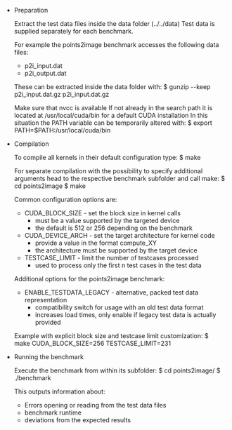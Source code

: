 * Preparation

  Extract the test data files inside the data folder (../../data)
  Test data is supplied separately for each benchmark.

  For example the points2image benchmark accesses the following data files:
  * p2i_input.dat
  * p2i_output.dat

  These can be extracted inside the data folder with:
  $ gunzip --keep p2i_input.dat.gz p2i_input.dat.gz

  Make sure that nvcc is available
  If not already in the search path it is located at /usr/local/cuda/bin for a default CUDA installation
  In this situation the PATH variable can be temporarily altered with:
  $ export PATH=$PATH:/usr/local/cuda/bin

* Compilation

  To compile all kernels in their default configuration type:
  $ make

  For separate compilation with the possibility to specify additional arguments
  head to the respective benchmark subfolder and call make:
  $ cd points2image
  $ make

  Common configuration options are:
  * CUDA_BLOCK_SIZE - set the block size in kernel calls
    - must be a value supported by the targeted device
    - the default is 512 or 256 depending on the benchmark
  * CUDA_DEVICE_ARCH - set the target architecture for kernel code
    - provide a value in the format compute_XY
    - the architecture must be supported by the target device
  * TESTCASE_LIMIT - limit the number of testcases processed
    - used to process only the first n test cases in the test data

  Additional options for the points2image benchmark:
  * ENABLE_TESTDATA_LEGACY - alternative, packed test data representation
    - compatibility switch for usage with an old test data format
    - increases load times, only enable if legacy test data is actually provided

  Example with explicit block size and testcase limit customization:
  $ make CUDA_BLOCK_SIZE=256 TESTCASE_LIMIT=231


* Running the benchmark

  Execute the benchmark from within its subfolder:
  $ cd points2image/
  $ ./benchmark

  This outputs information about:
  * Errors opening or reading from the test data files
  * benchmark runtime
  * deviations from the expected results
